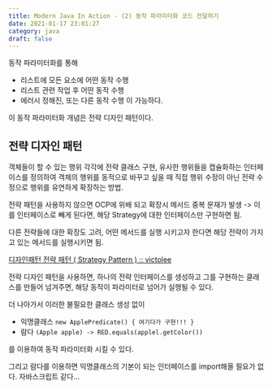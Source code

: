 ```yaml
---
title: Modern Java In Action - (2) 동작 파라미터화 코드 전달하기
date: 2021-01-17 23:01:27
category: java
draft: false
---
```


동작 파라미터화를 통해

- 리스트에 모든 요소에 어떤 동작 수행
- 리스트 관련 작업 후 어떤 동작 수행
- 에러시 정해진, 또는 다른 동작 수행
  이 가능하다.

이 동작 파라미터화 개념은 전략 디자인 패턴이다.

## 전략 디자인 패턴

객체들이 할 수 있는 행위 각각에 전략 클래스 구현, 유사한 행위들을 캡슐화하는 인터페이스를 정의하여 객체의 행위를 동적으로 바꾸고 싶을 때 직접 행위 수정이 아닌 전략 수정으로 행위를 유연하게 확장하는 방법.

전략 패턴을 사용하지 않으면 OCP에 위배 되고 확장시 메서드 중복 문재가 발생 -> 이를 인터페이스로 빼게 된다면, 해당 Strategy에 대한 인터페이스만 구현하면 됨.

다른 전략들에 대한 확장도 고려, 어떤 메서드를 실행 시키고자 한다면 해당 전략이 가지고 있는 메서드를 실행시키면 됨.

[디자인패턴 전략 패턴 ( Strategy Pattern ) :: victolee](https://victorydntmd.tistory.com/292)

전략 디자인 패턴을 사용하면, 하나의 전략 인터페이스를 생성하고 그를 구현하는 클래스를 만들어 넘겨주면, 해당 동작이 파라미터로 넘어가 실행될 수 있다.

더 나아가서 이러한 불필요한 클래스 생성 없이

- 익명클래스
  `new ApplePredicate() { 여기다가 구현!!! }`
- 람다
  `(Apple apple) -> RED.equals(applel.getColor())`

를 이용하여 동작 파라미터화 시킬 수 있다.

그리고 람다를 이용하면 익명클래스의 기본이 되는 인터페이스를 import해올 필요가 없다. 자바스크립트 같다…
